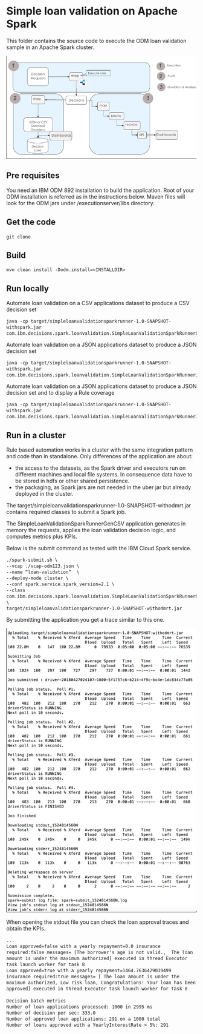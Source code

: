 # Simple loan validation on Apache Spark
This folder contains the source code to execute the ODM loan validation sample in an Apache Spark cluster.

![Flow](docs/images/decision_automation_in_map_reduce.png "Architecture")

## Pre requisites
You need an IBM ODM 892 installation to build the application. Root of your ODM installation is referred as <INSTALLDIR> in the instructions below. Maven files will look for the ODM jars under <INSTALLDIR>/executionserver/libs directory.

## Get the code
```console
git clone
```

## Build
```console
mvn clean install -Dodm.install=<INSTALLDIR>
```

## Run locally
Automate loan validation on a CSV applications dataset to produce a CSV decision set
```console
java -cp target/simpleloanvalidationsparkrunner-1.0-SNAPSHOT-withspark.jar com.ibm.decisions.spark.loanvalidation.SimpleLoanValidationSparkRunnerCSV 
```

Automate loan validation on a JSON applications dataset to produce a JSON decision set
```console
java -cp target/simpleloanvalidationsparkrunner-1.0-SNAPSHOT-withspark.jar com.ibm.decisions.spark.loanvalidation.SimpleLoanValidationSparkRunnerJSON 
```

Automate loan validation on a JSON applications dataset to produce a JSON decision set and to display a Rule coverage
```console
java -cp target/simpleloanvalidationsparkrunner-1.0-SNAPSHOT-withspark.jar com.ibm.decisions.spark.loanvalidation.SimpleLoanValidationSparkRunnerJSONWithCoverage
```
## Run in a cluster
Rule based automation works in a cluster with the same integration pattern and code than in standalone.
Only differences of the application are about:
- the access to the datasets, as the Spark driver and executors run on different machines and local file systems. In consequence data have to be stored in hdfs or other shared persistence.
- the packaging, as Spark jars are not needed in the uber jar but already deployed in the cluster.

The target/simpleloanvalidationsparkrunner-1.0-SNAPSHOT-withodmrt.jar contains required classes to submit a Spark job.

The SimpleLoanValidationSparkRunnerGenCSV application generates in memory the requests, applies the loan validation decision logic, and computes metrics plus KPIs.

Below is the submit command as tested with the IBM Cloud Spark service.
```console
./spark-submit.sh \
--vcap ./vcap-odm123.json \
--name “loan-validation”  \
--deploy-mode cluster \
--conf spark.service.spark_version=2.1 \
--class com.ibm.decisions.spark.loanvalidation.SimpleLoanValidationSparkRunnerGenCSV \
target/simpleloanvalidationsparkrunner-1.0-SNAPSHOT-withodmrt.jar
```
By submitting the application you get a trace similar to this one.

![Flow](docs/images/submit-trace.png "submit trace")

When opening the stdout file you can check the loan approval traces and obtain the KPIs.

```console
...
Loan approved=false with a yearly repayment=0.0 insurance required:false messages= [The borrower's age is not valid.,  The loan amount is under the maximum authorized] executed in thread Executor task launch worker for task 8
Loan approved=true with a yearly repayment=1464.7636429039499 insurance required:true messages= [ The loan amount is under the maximum authorized, Low risk loan, Congratulations! Your loan has been approved] executed in thread Executor task launch worker for task 8

Decision batch metrics
Number of loan applications processed: 1000 in 2995 ms
Number of decision per sec: 333.0
Number of approved loan applications: 291 on a 1000 total
Number of loans approved with a YearlyInterestRate > 5%: 291
```
